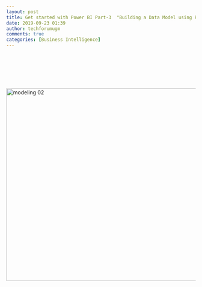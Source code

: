 ```yaml
---
layout: post
title: Get started with Power BI Part-3  "Building a Data Model using Power BI Desktop"
date: 2019-09-23 01:39
author: techforumugm
comments: true
categories: [Business Intelligence]
---
```

&nbsp;

&nbsp;

&nbsp;

<img class="alignnone size-full wp-image-916" src="https://techforumugm.files.wordpress.com/2017/12/modeling-02.png" alt="modeling 02" width="1007" height="513" />
